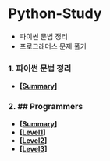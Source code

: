 # Python-Study

- 파이썬 문법 정리
- 프로그래머스 문제 풀기


### 1. 파이썬 문법 정리 
   - **[[Summary](https://github.com/Hyeonjiwon/Python-Study/tree/main/%ED%8C%8C%EC%9D%B4%EC%8D%AC%20%EB%AC%B8%EB%B2%95%20%EC%A0%95%EB%A6%AC)]**

### 2. ## Programmers 
   - **[[Summary](https://github.com/Hyeonjiwon/Python-Study/tree/main/Programmers)]**
   - **[[Level1](https://github.com/Hyeonjiwon/Python-Study/tree/main/Programmers/Level1)]**
   - **[[Level2]()]**
   - **[[Level3]()]**